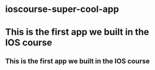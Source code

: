 # ioscourse-super-cool-app
<h1>This is the first app we built in the IOS course</h1>
<h2>This is the first app we built in the IOS course</h2>
